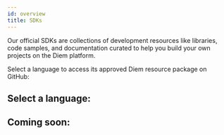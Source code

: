 ```yaml
---
id: overview
title: SDKs
---
```


Our official SDKs are collections of development resources like libraries, code samples, and documentation curated to help you build your own projects on the Diem platform.

Select a language to access its approved Diem resource package on GitHub:

## Select a language:

<CardsWrapper cardsPerRow={2}>
  <SDKCard
    icon="/img/docs/sdk-java.png"
    sdk="https://github.com/libra/client-sdk-java"
  />
  <SDKCard
    docs="https://godoc.org"
    icon="/img/docs/sdk-go.png"
    sdk="https://github.com/libra/client-sdk-go"
  />
  <SDKCard
    docs="https://diem.github.io/client-sdk-python/"
    icon="/img/docs/sdk-python.png"
    sdk="https://github.com/libra/client-sdk-python"
  />
</CardsWrapper>

## Coming soon:

<CardsWrapper>
  <SimpleTextCard
    icon="/img/docs/rust-alt.png"
    iconDark="/img/docs/rust-alt-dark.png"
    overlay="Coming Soon"
    title="Rust Docs"
  />
</CardsWrapper>
